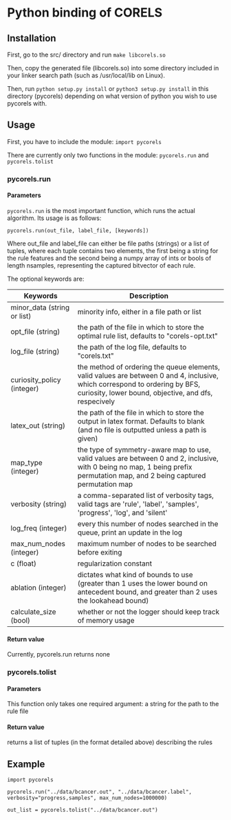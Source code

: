 # Python binding of CORELS

## Installation

First, go to the src/ directory and run `make libcorels.so`

Then, copy the generated file (libcorels.so) into some directory included in
your linker search path (such as /usr/local/lib on Linux).

Then, run `python setup.py install` or `python3 setup.py install` in this directory
(pycorels) depending on what version of python you wish to use pycorels with.

## Usage

First, you have to include the module:
`import pycorels`

There are currently only two functions in the module: `pycorels.run` and `pycorels.tolist`

### pycorels.run

#### Parameters

`pycorels.run` is the most important function, which runs the actual algorithm. Its usage is as follows:

`pycorels.run(out_file, label_file, [keywords])`

Where out_file and label_file can either be file paths (strings) or a list
of tuples, where each tuple contains two elements, the first being a string
for the rule features and the second being a numpy array of ints or bools
of length nsamples, representing the captured bitvector of each rule.

The optional keywords are:

| Keywords                          | Description 
| ---                               | --------
| minor_data (string or list)       | minority info, either in a file path or list
| opt_file (string)                 | the path of the file in which to store the optimal rule list, defaults to "corels-opt.txt"
| log_file (string)                 | the path of the log file, defaults to "corels.txt"
| curiosity_policy (integer)        | the method of ordering the queue elements, valid values are between 0 and 4, inclusive, which correspond to ordering by BFS, curiosity, lower bound, objective, and dfs, respecively
| latex_out (string)                | the path of the file in which to store the output in latex format. Defaults to blank (and no file is outputted unless a path is given)
| map_type (integer)                | the type of symmetry-aware map to use, valid values are between 0 and 2, inclusive, with 0 being no map, 1 being prefix permutation map, and 2 being captured permutation map
| verbosity (string)                | a comma-separated list of verbosity tags, valid tags are 'rule', 'label', 'samples', 'progress', 'log', and 'silent'
| log_freq (integer)                |  every this number of nodes searched in the queue, print an update in the log
| max_num_nodes (integer)           | maximum number of nodes to be searched before exiting
| c (float)                         | regularization constant
| ablation (integer)                | dictates what kind of bounds to use (greater than 1 uses the lower bound on antecedent bound, and greater than 2 uses the lookahead bound)
| calculate_size (bool)             | whether or not the logger should keep track of memory usage

#### Return value

Currently, pycorels.run returns none


### pycorels.tolist

#### Parameters

This function only takes one required argument: a string for the path to
the rule file

#### Return value

returns a list of tuples (in the format detailed above) describing the rules

## Example

~~~~
import pycorels

pycorels.run("../data/bcancer.out", "../data/bcancer.label", verbosity="progress,samples", max_num_nodes=1000000)

out_list = pycorels.tolist("../data/bcancer.out")
~~~~
